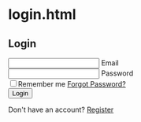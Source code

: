# login.html
<!DOCTYPE html>
<html lang="en">
<head>
    <meta charset="UTF-8">
    <meta name="viewport" content="width=device-width, initial-scale=1.0">
    <title>Responsive Animated Login Form</title>
    <link rel="stylesheet" href="style.css">
</head>
<body>

 <section>
     <div class="login-box">
          <form action="">
              <h2>Login</h2>
              <div class="input-box">
                  <span class="icon">
                      <ion-icon name="mail-outline"></ion-icon>       
                  </span>
                  <input type="email" required>
                  <label>Email</label>
              </div>
              <div class="input-box">
                  <span class="icon">
                      <ion-icon name="lock-closed-outline"></ion-icon>
                  </span>
                  <input type="Password" required>
                  <label>Password</label>
              </div>
              <div class="remember-forgot">
                  <label><input type="checkbox">Remember me</label>
                  <a href="#">Forgot Password?</a>
              </div>
              <button type="submit">Login</button>
              <div class="register-link">
                 <p>Don't have an account? <a href="#">Register</a></p>
              </div>
          </form>
       </div>
 </section>   
    <script type="module" src="https://unpkg.com/ionicons@7.1.0/dist/ionicons/ionicons.esm.js"></script>
    <script nomodule src="https://unpkg.com/ionicons@7.1.0/dist/ionicons/ionicons.js"></script>
</body>
</html>
